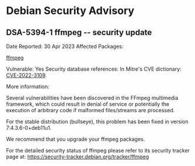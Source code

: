 
Debian Security Advisory
========================


DSA-5394-1 ffmpeg -- security update
------------------------------------



Date Reported:
30 Apr 2023
Affected Packages:

[ffmpeg](https://packages.debian.org/src:ffmpeg)

Vulnerable:
Yes
Security database references:
In Mitre's CVE dictionary: [CVE-2022-3109](https://security-tracker.debian.org/tracker/CVE-2022-3109).  

More information:

Several vulnerabilities have been discovered in the FFmpeg multimedia
framework, which could result in denial of service or potentially the
execution of arbitrary code if malformed files/streams are processed.


For the stable distribution (bullseye), this problem has been fixed in
version 7:4.3.6-0+deb11u1.


We recommend that you upgrade your ffmpeg packages.


For the detailed security status of ffmpeg please refer to
its security tracker page at:
<https://security-tracker.debian.org/tracker/ffmpeg>





